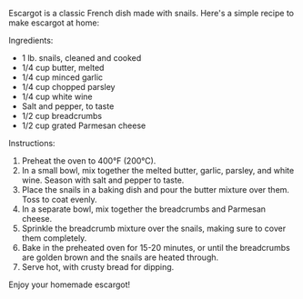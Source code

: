 Escargot is a classic French dish made with snails. Here's a simple recipe to make escargot at home:

Ingredients:
- 1 lb. snails, cleaned and cooked
- 1/4 cup butter, melted
- 1/4 cup minced garlic
- 1/4 cup chopped parsley
- 1/4 cup white wine
- Salt and pepper, to taste
- 1/2 cup breadcrumbs
- 1/2 cup grated Parmesan cheese

Instructions:
1. Preheat the oven to 400°F (200°C).
2. In a small bowl, mix together the melted butter, garlic, parsley, and white wine. Season with salt and pepper to taste.
3. Place the snails in a baking dish and pour the butter mixture over them. Toss to coat evenly.
4. In a separate bowl, mix together the breadcrumbs and Parmesan cheese.
5. Sprinkle the breadcrumb mixture over the snails, making sure to cover them completely.
6. Bake in the preheated oven for 15-20 minutes, or until the breadcrumbs are golden brown and the snails are heated through.
7. Serve hot, with crusty bread for dipping.

Enjoy your homemade escargot!